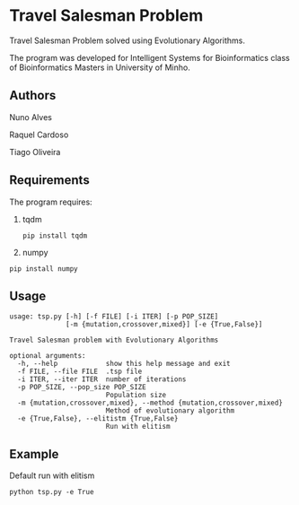 # Travel Salesman Problem

Travel Salesman Problem solved using Evolutionary Algorithms.



The program was developed for Intelligent Systems for Bioinformatics class of Bioinformatics Masters in University of Minho.



## Authors

Nuno Alves

Raquel Cardoso

Tiago Oliveira



## Requirements

The program requires:

1. tqdm

   ```
   pip install tqdm
   ```

   

2. numpy

```
pip install numpy
```





## Usage

```
usage: tsp.py [-h] [-f FILE] [-i ITER] [-p POP_SIZE]
              [-m {mutation,crossover,mixed}] [-e {True,False}]

Travel Salesman problem with Evolutionary Algorithms

optional arguments:
  -h, --help            show this help message and exit
  -f FILE, --file FILE  .tsp file
  -i ITER, --iter ITER  number of iterations
  -p POP_SIZE, --pop_size POP_SIZE
                        Population size
  -m {mutation,crossover,mixed}, --method {mutation,crossover,mixed}
                        Method of evolutionary algorithm
  -e {True,False}, --elitistm {True,False}
                        Run with elitism
```



## Example

Default run with elitism

```
python tsp.py -e True
```

